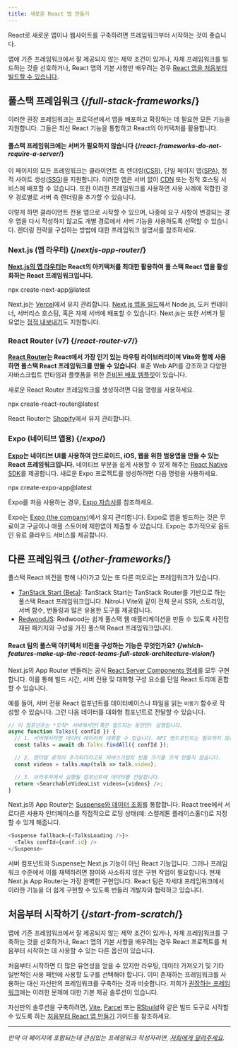 ```yaml
---
title: 새로운 React 앱 만들기
---
```


<Intro>

React로 새로운 앱이나 웹사이트를 구축하려면 프레임워크부터 시작하는 것이 좋습니다.

</Intro>

앱에 기존 프레임워크에서 잘 제공되지 않는 제약 조건이 있거나, 자체 프레임워크를 빌드하는 것을 선호하거나, React 앱의 기본 사항만 배우려는 경우 [React 앱을 처음부터 빌드할 수 있습니다](/learn/build-a-react-app-from-scratch).

## 풀스택 프레임워크 {/*full-stack-frameworks*/}

이러한 권장 프레임워크는 프로덕션에서 앱을 배포하고 확장하는 데 필요한 모든 기능을 지원합니다. 그들은 최신 React 기능을 통합하고 React의 아키텍처를 활용합니다.

<Note>

#### 풀스택 프레임워크에는 서버가 필요하지 않습니다 {/*react-frameworks-do-not-require-a-server*/}

이 페이지의 모든 프레임워크는 클라이언트 측 렌더링([CSR](https://developer.mozilla.org/en-US/docs/Glossary/CSR)), 단일 페이지 앱([SPA](https://developer.mozilla.org/en-US/docs/Glossary/SPA)), 정적 사이트 생성([SSG](https://developer.mozilla.org/en-US/docs/Glossary/SSG))을 지원합니다. 이러한 앱은 서버 없이 [CDN](https://developer.mozilla.org/en-US/docs/Glossary/CDN) 또는 정적 호스팅 서비스에 배포할 수 있습니다. 또한 이러한 프레임워크를 사용하면 사용 사례에 적합한 경우 경로별로 서버 측 렌더링을 추가할 수 있습니다.

이렇게 하면 클라이언트 전용 앱으로 시작할 수 있으며, 나중에 요구 사항이 변경되는 경우 앱을 다시 작성하지 않고도 개별 경로에서 서버 기능을 사용하도록 선택할 수 있습니다. 렌더링 전략을 구성하는 방법에 대한 프레임워크 설명서를 참조하세요.

</Note>

### Next.js (앱 라우터) {/*nextjs-app-router*/}

**[Next.js의 앱 라우터](https://nextjs.org/docs)는 React의 아키텍처를 최대한 활용하여 풀 스택 React 앱을 활성화하는 React 프레임워크입니다.**

<TerminalBlock>
npx create-next-app@latest
</TerminalBlock>

Next.js는 [Vercel](https://vercel.com/)에서 유지 관리합니다. [Next.js 앱을 빌드](https://nextjs.org/docs/app/building-your-application/deploying)해서 Node.js, 도커 컨테이너, 서버리스 호스팅, 혹은 자체 서버에 배포할 수 있습니다. Next.js는 또한 서버가 필요없는 [정적 내보내기](https://nextjs.org/docs/app/building-your-application/deploying/static-exports)도 지원합니다.

### React Router (v7) {/*react-router-v7*/}

**[React Router](https://reactrouter.com/start/framework/installation)는 React에서 가장 인기 있는 라우팅 라이브러리이며 Vite와 함께 사용하면 풀스택 React 프레임워크를 만들 수 있습니다**. 표준 Web API를 강조하고 다양한 자바스크립트 런타임과 플랫폼을 위한 [준비된 배포 템플릿](https://github.com/remix-run/react-router-templates)이 있습니다.

새로운 React Router 프레임워크를 생성하려면 다음 명령을 사용하세요.

<TerminalBlock>
npx create-react-router@latest
</TerminalBlock>

React Router는 [Shopify](https://www.shopify.com)에서 유지 관리합니다.

### Expo (네이티브 앱용) {/*expo*/}

**[Expo](https://expo.dev/)는 네이티브 UI를 사용하여 안드로이드, iOS, 웹을 위한 범용앱을 만들 수 있는 React 프레임워크입니다.** 네이티브 부분을 쉽게 사용할 수 있게 해주는 [React Native SDK](https://reactnative.dev/)를 제공합니다. 새로운 Expo 프로젝트를 생성하려면 다음 명령을 사용하세요.

<TerminalBlock>
npx create-expo-app@latest
</TerminalBlock>

Expo를 처음 사용하는 경우, [Expo 자습서](https://docs.expo.dev/tutorial/introduction/)를 참조하세요.

Expo는 [Expo (the company)](https://expo.dev/about)에서 유지 관리합니다. Expo로 앱을 빌드하는 것은 무료이고 구글이나 애플 스토어에 제한없이 제출할 수 있습니다. Expo는 추가적으로 옵트인 유료 클라우드 서비스를 제공합니다.


## 다른 프레임워크 {/*other-frameworks*/}

풀스택 React 비전을 향해 나아가고 있는 또 다른 떠오르는 프레임워크가 있습니다.

- [TanStack Start (Beta)](https://tanstack.com/): TanStack Start는 TanStack Router를 기반으로 하는 풀스택 React 프레임워크입니다. Nitro나 Vite와 같이 전체 문서 SSR, 스트리밍, 서버 함수, 번들링과 많은 유용한 도구를 제공합니다.
- [RedwoodJS](https://redwoodjs.com/): Redwood는 쉽게 풀스택 웹 애플리케이션을 만들 수 있도록 사전탑재된 패키지와 구성을 가진 풀스택 React 프레임워크입니다.

<DeepDive>

#### React 팀의 풀스택 아키텍처 비전을 구성하는 기능은 무엇인가요? {/*which-features-make-up-the-react-teams-full-stack-architecture-vision*/}

Next.js의 App Router 번들러는 공식 [React Server Components 명세](https://github.com/reactjs/rfcs/blob/main/text/0188-server-components.md)를 모두 구현합니다. 이를 통해 빌드 시간, 서버 전용 및 대화형 구성 요소를 단일 React 트리에 혼합할 수 있습니다.

예를 들어, 서버 전용 React 컴포넌트를 데이터베이스나 파일을 읽는 `비동기` 함수로 작성할 수 있습니다. 그런 다음 데이터를 대화형 컴포넌트로 전달할 수 있습니다.

```js
// 이 컴포넌트는 *오직* 서버에서만(혹은 빌드되는 동안만) 실행됩니다.
async function Talks({ confId }) {
  // 1. 서버에서라면 데이터 레이어와 대화할 수 있습니다. API 엔드포인트는 필요하지 않습니다.
  const talks = await db.Talks.findAll({ confId });

  // 2. 렌더링 로직이 추가되더라고도 자바스크립트 번들 크기를 크게 만들지 않습니다. 
  const videos = talks.map(talk => talk.video);

  // 3. 브라우저에서 실행될 컴포넌트에 데이터를 전달합니다.
  return <SearchableVideoList videos={videos} />;
}
```

Next.js의 App Router는 [Suspense와 데이터 조회](/blog/2022/03/29/react-v18#suspense-in-data-frameworks)를 통합합니다. React tree에서 서로다른 사용자 인터페이스를 직접적으로 로딩 상태(예: 스켈레톤 플레이스홀더)로 지정할 수 있게 해줍니다.

```js
<Suspense fallback={<TalksLoading />}>
  <Talks confId={conf.id} />
</Suspense>
```

서버 컴포넌트와 Suspense는 Next.js 기능이 아닌 React 기능입니다. 그러나 프레임워크 수준에서 이를 채택하려면 참여와 사소하지 않은 구현 작업이 필요합니다. 현재 Next.js App Router는 가장 완벽한 구현입니다. React 팀은 차세대 프레임워크에서 이러한 기능을 더 쉽게 구현할 수 있도록 번들러 개발자와 협력하고 있습니다.

</DeepDive>

## 처음부터 시작하기 {/*start-from-scratch*/}

앱에 기존 프레임워크에서 잘 제공되지 않는 제약 조건이 있거나, 자체 프레임워크를 구축하는 것을 선호하거나, React 앱의 기본 사항을 배우려는 경우 React 프로젝트를 처음부터 시작하는 데 사용할 수 있는 다른 옵션이 있습니다.

처음부터 시작하면 더 많은 유연성을 얻을 수 있지만 라우팅, 데이터 가져오기 및 기타 일반적인 사용 패턴에 사용할 도구를 선택해야 합니다. 이미 존재하는 프레임워크를 사용하는 대신 자신만의 프레임워크를 구축하는 것과 비슷합니다. 저희가 [권장하는 프레임워크](#full-stack-frameworks)에는 이러한 문제에 대한 기본 제공 솔루션이 있습니다.

자신만의 솔루션을 구축하려면, [Vite](https://vite.dev/), [Parcel](https://parceljs.org/) 또는 [RSbuild](https://rsbuild.dev/)와 같은 빌드 도구로 시작할 수 있도록 하는 [처음부터 React 앱 만들기](/learn/build-a-react-app-from-scratch) 가이드를 참조하세요.

-----

_만약 이 페이지에 포함되는데 관심있는 프레임워크 작성자라면, [저희에게 알려주세요](https://github.com/reactjs/react.dev/issues/new?assignees=&labels=type%3A+framework&projects=&template=3-framework.yml&title=%5BFramework%5D%3A+)._
